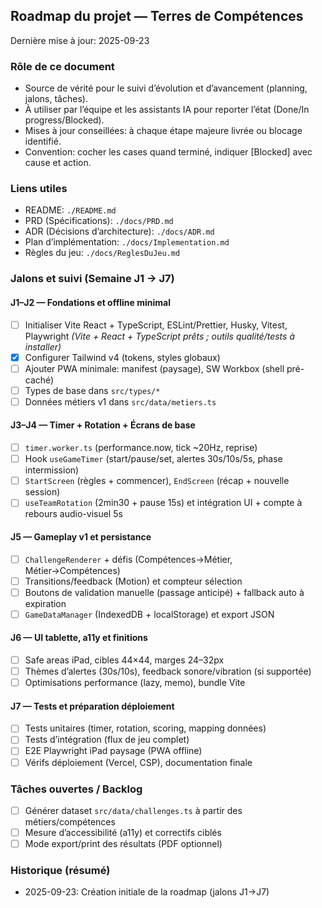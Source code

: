 ## Roadmap du projet — Terres de Compétences

Dernière mise à jour: 2025-09-23

### Rôle de ce document

- Source de vérité pour le suivi d’évolution et d’avancement (planning, jalons, tâches).
- À utiliser par l’équipe et les assistants IA pour reporter l’état (Done/In progress/Blocked).
- Mises à jour conseillées: à chaque étape majeure livrée ou blocage identifié.
- Convention: cocher les cases quand terminé, indiquer [Blocked] avec cause et action.

### Liens utiles

- README: `./README.md`
- PRD (Spécifications): `./docs/PRD.md`
- ADR (Décisions d’architecture): `./docs/ADR.md`
- Plan d’implémentation: `./docs/Implementation.md`
- Règles du jeu: `./docs/ReglesDuJeu.md`

### Jalons et suivi (Semaine J1 → J7)

#### J1–J2 — Fondations et offline minimal

- [ ] Initialiser Vite React + TypeScript, ESLint/Prettier, Husky, Vitest, Playwright _(Vite + React + TypeScript prêts ; outils qualité/tests à installer)_
- [x] Configurer Tailwind v4 (tokens, styles globaux)
- [ ] Ajouter PWA minimale: manifest (paysage), SW Workbox (shell pré-caché)
- [ ] Types de base dans `src/types/*`
- [ ] Données métiers v1 dans `src/data/metiers.ts`

#### J3–J4 — Timer + Rotation + Écrans de base

- [ ] `timer.worker.ts` (performance.now, tick ~20Hz, reprise)
- [ ] Hook `useGameTimer` (start/pause/set, alertes 30s/10s/5s, phase intermission)
- [ ] `StartScreen` (règles + commencer), `EndScreen` (récap + nouvelle session)
- [ ] `useTeamRotation` (2min30 + pause 15s) et intégration UI + compte à rebours audio-visuel 5s

#### J5 — Gameplay v1 et persistance

- [ ] `ChallengeRenderer` + défis (Compétences→Métier, Métier→Compétences)
- [ ] Transitions/feedback (Motion) et compteur sélection
- [ ] Boutons de validation manuelle (passage anticipé) + fallback auto à expiration
- [ ] `GameDataManager` (IndexedDB + localStorage) et export JSON

#### J6 — UI tablette, a11y et finitions

- [ ] Safe areas iPad, cibles 44×44, marges 24–32px
- [ ] Thèmes d’alertes (30s/10s), feedback sonore/vibration (si supportée)
- [ ] Optimisations performance (lazy, memo), bundle Vite

#### J7 — Tests et préparation déploiement

- [ ] Tests unitaires (timer, rotation, scoring, mapping données)
- [ ] Tests d’intégration (flux de jeu complet)
- [ ] E2E Playwright iPad paysage (PWA offline)
- [ ] Vérifs déploiement (Vercel, CSP), documentation finale

### Tâches ouvertes / Backlog

- [ ] Générer dataset `src/data/challenges.ts` à partir des métiers/compétences
- [ ] Mesure d’accessibilité (a11y) et correctifs ciblés
- [ ] Mode export/print des résultats (PDF optionnel)

### Historique (résumé)

- 2025-09-23: Création initiale de la roadmap (jalons J1→J7)
